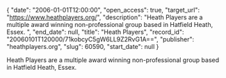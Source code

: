{
  "date": "2006-01-01T12:00:00", 
  "open_access": true, 
  "target_url": "https://www.heathplayers.org/", 
  "description": "Heath Players are a multiple award winning non-professional group based in Hatfield Heath, Essex. ", 
  "end_date": null, 
  "title": "Heath Players", 
  "record_id": "20060101T120000/71kobcyC5gW6LL9Z2RvG1A==", 
  "publisher": "heathplayers.org", 
  "slug": 60590, 
  "start_date": null
}

Heath Players are a multiple award winning non-professional group based in Hatfield Heath, Essex. 